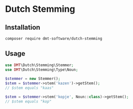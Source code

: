 # Dutch Stemming

## Installation
```composer require dmt-software/dutch-stemming```


## Usage

```php
use DMT\Dutch\Stemming\Stemmer;
use DMT\Dutch\Stemming\Type\Noun;
 
$stemmer = new Stemmer();
$stem = $stemmer->stem('kazen')->getStem();
// $stem equals "kaas"

$stem = $stemmer->stem('kopje', Noun::class)->getStem();
// $stem equals "kop"

```